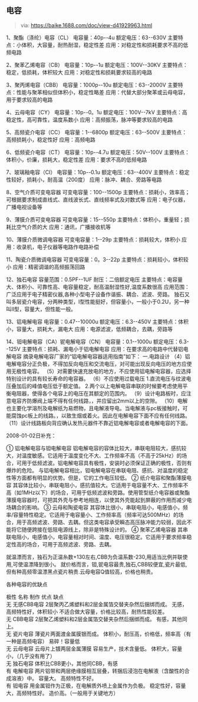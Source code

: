 ## 电容

> via: https://baike.1688.com/doc/view-d41929963.html

1、聚酯（涤纶）电容（CL） 
电容量：40p--4u 
额定电压：63--630V 
主要特点：小体积，大容量，耐热耐湿，稳定性差 
应用：对稳定性和损耗要求不高的低频电路

2、聚苯乙烯电容（CB） 
电容量：10p--1u 
额定电压：100V--30KV 
主要特点：稳定，低损耗，体积较大 
应用：对稳定性和损耗要求较高的电路

3、聚丙烯电容（CBB） 
电容量：1000p--10u 
额定电压：63--2000V 
主要特点：性能与聚苯相似但体积小，稳定性略差 
应用：代替大部分聚苯或云母电容，用于要求较高的电路

4、云母电容（CY） 
电容量：10p--0。1u 
额定电压：100V--7kV 
主要特点：高稳定性，高可靠性，温度系数小 
应用：高频振荡，脉冲等要求较高的电路

5、高频瓷介电容（CC） 
电容量：1--6800p 
额定电压：63--500V 
主要特点：高频损耗小，稳定性好 
应用：高频电路

6、低频瓷介电容（CT） 
电容量：10p--4.7u 
额定电压：50V--100V 
主要特点：体积小，价廉，损耗大，稳定性差 
应用：要求不高的低频电路

7、玻璃釉电容（CI） 
电容量：10p--0.1u 
额定电压：63--400V 
主要特点：稳定性较好，损耗小，耐高温（200度） 
应用：脉冲、耦合、旁路等电路

8、空气介质可变电容器 
可变电容量：100--1500p 
主要特点：损耗小，效率高；可根据要求制成直线式、直线波长式、直线频率式及对数式等 
应用：电子仪器，广播电视设备等

9、薄膜介质可变电容器 
可变电容量：15--550p 
主要特点：体积小，重量轻；损耗比空气介质的大 
应用：通讯，广播接收机等

10、薄膜介质微调电容器 
可变电容量：1--29p 
主要特点：损耗较大，体积小 
应用：收录机，电子仪器等电路作电路补偿

11、陶瓷介质微调电容器 
可变电容量：0。3--22p 
主要特点：损耗较小，体积较小 
应用：精密调谐的高频振荡回路

12、独石电容
容量范围：0.5PF--1UF 
耐压：二倍额定电压 
主要特点：电容量大、体积小、可靠性高、电容量稳定，耐高温耐湿性好,温度系数很高
应用范围：广泛应用于电子精密仪器,各种小型电子设备作谐振、耦合、滤波、旁路。 
独石又叫多层瓷介电容，分两种类型，I型性能挺好，但容量小，一般小于0.2U，另一种叫II型，容量大，但性能一般。

13、铝电解电容 
电容量：0.47--10000u 
额定电压：6.3--450V 
主要特点：体积小，容量大，损耗大，漏电大 
应用：电源滤波，低频耦合，去耦，旁路等

14、钽电解电容（CA）铌电解电容（CN） 
电容量：0.1--1000u 
额定电压：6.3--125V 
主要特点：损耗、漏电小于铝电解电容 
应用：在要求高的电路中代替铝电解电容
摘录电解电容厂家的“铝电解电容器适用指南”如下： 
一.电路设计 
（4）铝电解电容分正负极，不得加反向电压和交流电压，对可能出现反向电压的地方应使用无极性电容。 
（5）对需要快速充放电的地方，不应使用铝电解电容器，应选择特别设计的具有较长寿命的电容器。 
（6）不应使用过载电压 
1.直流电压与纹波电压叠加后的峰值电压低于额定值。 
2.两个以上电解电容串联的时候要考虑使用平衡电阻器，使得各个电容上的电压在其额定的范围内。 
（9）设计电路板时，应注意电容齐防爆阀上端不得有任何线路，，并应留出2mm以上的空隙。 
（10）电解也主要化学溶剂及电解纸为易燃物，且电解液导电。当电解液与pc板接触时，可能腐蚀pc板上的线路。，以致生烟或着火。因此在电解电容下面不应有任何线路。 
（11）设计线路板向背应确认发热元器件不靠近铝电解电容或者电解电容的下面。

2008-01-02日补充： 

① 铝电解电容与钽电解电容 
铝电解电容的容体比较大，串联电阻较大，感抗较大，对温度敏感。它适用于温度变化不大、工作频率不高（不高于25kHz）的场合，可用于低频滤波。铝电解电容具有极性，安装时必须保证正确的极性，否则有爆炸的危险。 
与铝电解电容相比，钽电解电容在串联电阻、感抗、对温度的稳定性等方面都有明显的优势。但是，它的工作电压较低。 
② 纸介电容和聚酯薄膜电容 
其容体比较小，串联电阻小，感抗值较大。它适用于电容量不大、工作频率不高（如1MHz以下）的场合，可用于低频滤波和旁路。使用管型纸介电容器或聚酯薄膜电容器时，可把其外壳与参考地相连，以使其外壳能起到屏蔽的作用而减少电场耦合的影响。 
③ 云母和陶瓷电容 
其容体比很小，串联电阻小，电感值小，频率/容量特性稳定。它适用于电容量小、工作频率高（频率可达500MHz）的场合，用于高频滤波、旁路、去耦。但这类电容承受瞬态高压脉冲能力较弱，因此不能将它随便跨接在低阻电源线上，除非是特殊设计的。 
④ 聚苯乙烯电容器 
其串联电阻小，电感值小，电容量相对时间、温度、电压很稳定。它适用于要求频率稳定性高的场合，可用于高频滤波、旁路、去耦。

就温漂而言，独石为正温糸数+130左右,CBB为负温系数-230,用适当比例并联使用,可使温漂降到很小。
就价格而言，钽,铌电容最贵,独石,CBB较便宜,瓷片最低,但有种高频零温漂黑点瓷片稍贵.云母电容Q值较高，价格也稍贵。

 

 


各种电容的优缺点 

极性  名称  制作  优点  缺点  
无  无感CBB电容  2层聚丙乙烯塑料和2层金属箔交替夹杂然后捆绑而成。  无感，高频特性好，体积较小  不适合做大容量，价格比较高，耐热性能较差。  
无  CBB电容  2层聚乙烯塑料和2层金属箔交替夹杂然后捆绑而成。  有感，其他同上。  
无  瓷片电容  薄瓷片两面渡金属膜银而成。  体积小，耐压高，价格低，频率高（有一种是高频电容）  易碎！容量低  
无  云母电容  云母片上镀两层金属薄膜  容易生产，技术含量低。  体积大，容量小，（几乎没有用了）  
无  独石电容  体积比CBB更小，其他同CBB，有感  
有  电解电容  两片铝带和两层绝缘膜相互层叠，转捆后浸泡在电解液（含酸性的合成溶液）中。  容量大。  高频特性不好。  
有  钽电容  用金属钽作为正极，在电解质外喷上金属作为负极。  稳定性好，容量大，高频特性好。  造价高。（一般用于关键地方）
